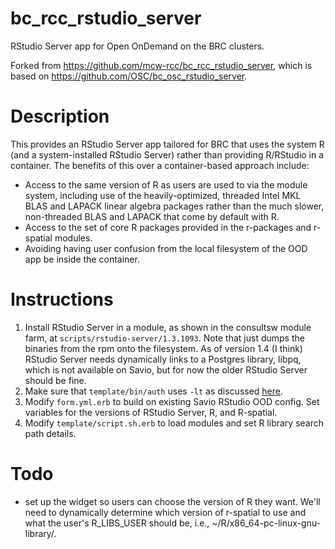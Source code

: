 # bc_rcc_rstudio_server
RStudio Server app for Open OnDemand on the BRC clusters.

Forked from https://github.com/mcw-rcc/bc_rcc_rstudio_server, which is based on https://github.com/OSC/bc_osc_rstudio_server.

# Description

This provides an RStudio Server app tailored for BRC that uses the system R (and a system-installed RStudio Server) rather than providing R/RStudio in a container. The benefits of this over a container-based approach include:

 - Access to the same version of R as users are used to via the module system, including use of the heavily-optimized, threaded Intel MKL BLAS and LAPACK linear algebra packages rather than the much slower, non-threaded BLAS and LAPACK that come by default with R.
 - Access to the set of core R packages provided in the r-packages and r-spatial modules. 
 - Avoiding having user confusion from the local filesystem of the OOD app be inside the container.

# Instructions

1. Install RStudio Server in a module, as shown in the consultsw module farm, at `scripts/rstudio-server/1.3.1093`. Note that just dumps the binaries from the rpm onto the filesystem. As of version 1.4 (I think) RStudio Server needs dynamically links to a Postgres library, libpq, which is not available on Savio, but for now the older RStudio Server should be fine.
2. Make sure that `template/bin/auth` uses `-lt` as discussed [here](https://discourse.osc.edu/t/rstudio-server-app-using-non-local-r/1223/3).
3. Modify `form.yml.erb` to build on existing Savio RStudio OOD config. Set variables for the versions of RStudio Server, R, and R-spatial.
4. Modify `template/script.sh.erb` to load modules and set R library search path details.

# Todo

- set up the widget so users can choose the version of R they want. We'll need to dynamically determine which version of r-spatial to use and what the user's R_LIBS_USER should be, i.e., ~/R/x86_64-pc-linux-gnu-library/<RVERSION>.
